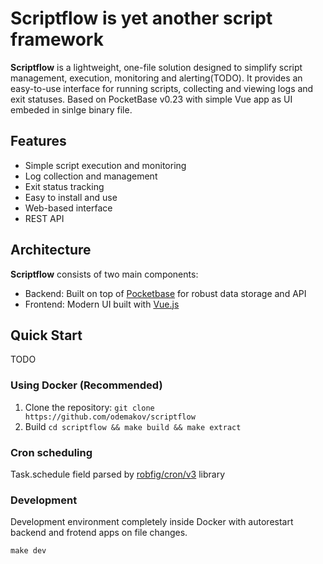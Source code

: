 # Scriptflow is yet another script framework

**Scriptflow** is a lightweight, one-file solution designed to simplify script management, execution, monitoring and alerting(TODO). It provides an easy-to-use interface for running scripts, collecting and viewing logs and exit statuses. Based on PocketBase v0.23 with simple Vue app as UI embeded in sinlge binary file.

## Features

- Simple script execution and monitoring
- Log collection and management
- Exit status tracking
- Easy to install and use
- Web-based interface
- REST API

## Architecture

**Scriptflow** consists of two main components:

- Backend: Built on top of [Pocketbase](https://pocketbase.io/) for robust data storage and API
- Frontend: Modern UI built with [Vue.js](https://vuejs.org/)

## Quick Start

TODO

### Using Docker (Recommended)

1. Clone the repository: `git clone https://github.com/odemakov/scriptflow`
2. Build `cd scriptflow && make build && make extract`

### Cron scheduling

Task.schedule field parsed by [robfig/cron/v3](https://pkg.go.dev/github.com/robfig/cron/v3) library

### Development

Development environment completely inside Docker with autorestart backend and frotend apps on file changes.

`make dev`
